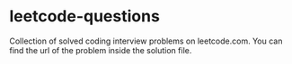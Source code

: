 # leetcode-questions
Collection of solved coding interview problems on leetcode.com. 
You can find the url of the problem inside the solution file.
